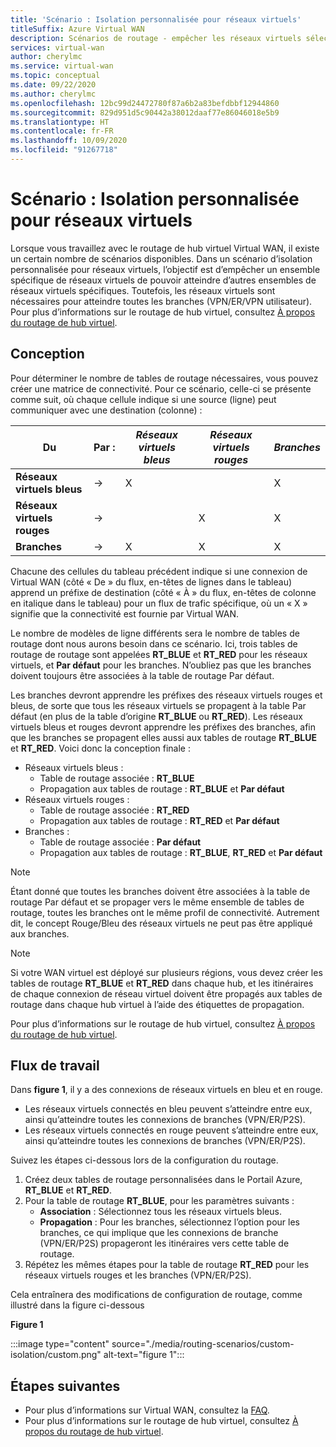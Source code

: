 ```yaml
---
title: 'Scénario : Isolation personnalisée pour réseaux virtuels'
titleSuffix: Azure Virtual WAN
description: Scénarios de routage - empêcher les réseaux virtuels sélectionnés de pouvoir s’atteindre mutuellement
services: virtual-wan
author: cherylmc
ms.service: virtual-wan
ms.topic: conceptual
ms.date: 09/22/2020
ms.author: cherylmc
ms.openlocfilehash: 12bc99d24472780f87a6b2a83befdbbf12944860
ms.sourcegitcommit: 829d951d5c90442a38012daaf77e86046018e5b9
ms.translationtype: HT
ms.contentlocale: fr-FR
ms.lasthandoff: 10/09/2020
ms.locfileid: "91267718"
---
```

# <a name="scenario-custom-isolation-for-vnets"></a>Scénario : Isolation personnalisée pour réseaux virtuels

Lorsque vous travaillez avec le routage de hub virtuel Virtual WAN, il existe un certain nombre de scénarios disponibles. Dans un scénario d’isolation personnalisée pour réseaux virtuels, l’objectif est d’empêcher un ensemble spécifique de réseaux virtuels de pouvoir atteindre d’autres ensembles de réseaux virtuels spécifiques. Toutefois, les réseaux virtuels sont nécessaires pour atteindre toutes les branches (VPN/ER/VPN utilisateur). Pour plus d’informations sur le routage de hub virtuel, consultez [À propos du routage de hub virtuel](about-virtual-hub-routing.md).

## <a name="design"></a><a name="design"></a>Conception

Pour déterminer le nombre de tables de routage nécessaires, vous pouvez créer une matrice de connectivité. Pour ce scénario, celle-ci se présente comme suit, où chaque cellule indique si une source (ligne) peut communiquer avec une destination (colonne) :

| Du | Par :| *Réseaux virtuels bleus* | *Réseaux virtuels rouges* | *Branches*|
|---|---|---|---|---|
| **Réseaux virtuels bleus** |   &#8594;|      X        |               |       X      |
| **Réseaux virtuels rouges**  |   &#8594;|              |       X       |       X      |
| **Branches**   |   &#8594;|     X        |       X       |       X      |

Chacune des cellules du tableau précédent indique si une connexion de Virtual WAN (côté « De » du flux, en-têtes de lignes dans le tableau) apprend un préfixe de destination (côté « À » du flux, en-têtes de colonne en italique dans le tableau) pour un flux de trafic spécifique, où un « X » signifie que la connectivité est fournie par Virtual WAN.

Le nombre de modèles de ligne différents sera le nombre de tables de routage dont nous aurons besoin dans ce scénario. Ici, trois tables de routage de routage sont appelées **RT_BLUE** et **RT_RED** pour les réseaux virtuels, et **Par défaut** pour les branches. N’oubliez pas que les branches doivent toujours être associées à la table de routage Par défaut.

Les branches devront apprendre les préfixes des réseaux virtuels rouges et bleus, de sorte que tous les réseaux virtuels se propagent à la table Par défaut (en plus de la table d’origine **RT_BLUE** ou **RT_RED**). Les réseaux virtuels bleus et rouges devront apprendre les préfixes des branches, afin que les branches se propagent elles aussi aux tables de routage **RT_BLUE** et **RT_RED**. Voici donc la conception finale :

* Réseaux virtuels bleus :
  * Table de routage associée : **RT_BLUE**
  * Propagation aux tables de routage : **RT_BLUE** et **Par défaut**
* Réseaux virtuels rouges :
  * Table de routage associée : **RT_RED**
  * Propagation aux tables de routage : **RT_RED** et **Par défaut**
* Branches :
  * Table de routage associée : **Par défaut**
  * Propagation aux tables de routage : **RT_BLUE**, **RT_RED** et **Par défaut**

> [!NOTE]
> Étant donné que toutes les branches doivent être associées à la table de routage Par défaut et se propager vers le même ensemble de tables de routage, toutes les branches ont le même profil de connectivité. Autrement dit, le concept Rouge/Bleu des réseaux virtuels ne peut pas être appliqué aux branches.

> [!NOTE]
> Si votre WAN virtuel est déployé sur plusieurs régions, vous devez créer les tables de routage **RT_BLUE** et **RT_RED** dans chaque hub, et les itinéraires de chaque connexion de réseau virtuel doivent être propagés aux tables de routage dans chaque hub virtuel à l’aide des étiquettes de propagation.

Pour plus d’informations sur le routage de hub virtuel, consultez [À propos du routage de hub virtuel](about-virtual-hub-routing.md).

## <a name="workflow"></a><a name="architecture"></a>Flux de travail

Dans **figure 1**, il y a des connexions de réseaux virtuels en bleu et en rouge.

* Les réseaux virtuels connectés en bleu peuvent s’atteindre entre eux, ainsi qu’atteindre toutes les connexions de branches (VPN/ER/P2S).
* Les réseaux virtuels connectés en rouge peuvent s’atteindre entre eux, ainsi qu’atteindre toutes les connexions de branches (VPN/ER/P2S).

Suivez les étapes ci-dessous lors de la configuration du routage.

1. Créez deux tables de routage personnalisées dans le Portail Azure, **RT_BLUE** et **RT_RED**.
2. Pour la table de routage **RT_BLUE**, pour les paramètres suivants :
   * **Association** : Sélectionnez tous les réseaux virtuels bleus.
   * **Propagation** : Pour les branches, sélectionnez l’option pour les branches, ce qui implique que les connexions de branche (VPN/ER/P2S) propageront les itinéraires vers cette table de routage.
3. Répétez les mêmes étapes pour la table de routage **RT_RED** pour les réseaux virtuels rouges et les branches (VPN/ER/P2S).

Cela entraînera des modifications de configuration de routage, comme illustré dans la figure ci-dessous

**Figure 1**

:::image type="content" source="./media/routing-scenarios/custom-isolation/custom.png" alt-text="figure 1":::

## <a name="next-steps"></a>Étapes suivantes

* Pour plus d’informations sur Virtual WAN, consultez la [FAQ](virtual-wan-faq.md).
* Pour plus d’informations sur le routage de hub virtuel, consultez [À propos du routage de hub virtuel](about-virtual-hub-routing.md).
